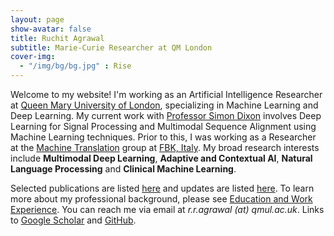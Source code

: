 ```yaml
---
layout: page
show-avatar: false
title: Ruchit Agrawal
subtitle: Marie-Curie Researcher at QM London
cover-img: 
  - "/img/bg/bg.jpg" : Rise
---
```


Welcome to my website! I'm working as an Artificial Intelligence Researcher at [Queen Mary University of London](https://www.qmul.ac.uk/), specializing in Machine Learning and Deep Learning. My current work with [Professor Simon Dixon](http://www.eecs.qmul.ac.uk/~simond/) involves Deep Learning for Signal Processing and Multimodal Sequence Alignment using Machine Learning techniques. Prior to this, I was working as a Researcher at the [Machine Translation](https://ict.fbk.eu/units/hlt-mt/) group at [FBK, Italy](https://www.fbk.eu/en/). My broad research interests include **Multimodal Deep Learning**, **Adaptive and Contextual AI**, **Natural Language Processing** and **Clinical Machine Learning**. 

Selected publications are listed [here](/publications) and updates are listed [here](/news). To learn more about my professional background, please see [Education and Work Experience](/background). 
You can reach me via email at _r.r.agrawal (at) qmul.ac.uk_. Links to [Google Scholar](https://scholar.google.com/citations?user=2txekSkAAAAJ&hl=en) and [GitHub](https://github.com/rragrawal).

